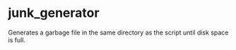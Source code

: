 # junk_generator
Generates a garbage file in the same directory as the script until disk space is full.
